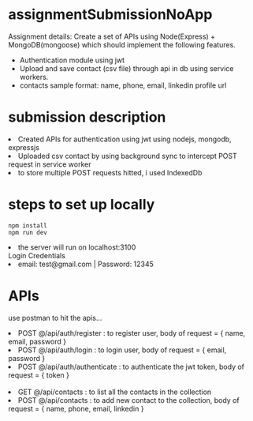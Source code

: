 # assignmentSubmissionNoApp
Assignment details:  Create a set of APIs using Node(Express) + MongoDB(mongoose) which should implement the following features.
- Authentication module using jwt 
- Upload and save contact (csv file) through api in db using service workers.  
- contacts sample format: name, phone, email, linkedin profile url

# submission description
<li> Created APIs for authentication using jwt using nodejs, mongodb, expressjs </li>
<li> Uploaded csv contact by using background sync to intercept POST request in service worker </li>
<li> to store multiple POST requests hitted, i used IndexedDb </li>

# steps to set up locally
```
npm install
npm run dev
```
<li> the server will run on localhost:3100 </li>
Login Credentials
<li> email: test@gmail.com | Password: 12345 </li>

# APIs
use postman to hit the apis...
<li> POST @/api/auth/register : to register user, body of request = { name, email, password } </li>
<li> POST @/api/auth/login : to login user, body of request = { email, password } </li>
<li> POST @/api/auth/authenticate : to authenticate the jwt token, body of request = { token } </li>
<br>
<li> GET @/api/contacts : to list all the contacts in the collection </li>
<li> POST @/api/contacts : to add new contact to the collection, body of request = { name, phone, email, linkedin } </li>

